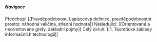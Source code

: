 ##### Navigace
Předchozí:  [[Pravděpodobnost, Laplaceova definice, pravděpodobnostní prostor, náhodná veličina, střední hodnota]]
Následující: [[Orientované a neorientované grafy, základní pojmy]]
Celý okruh: [[1. Teoretické základy informačních technologií]]